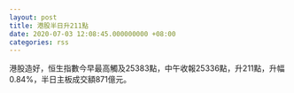 ```yaml
---
layout: post
title: 港股半日升211點
date: 2020-07-03 12:08:45.000000000 +08:00
categories: rss
---
```


港股造好，恒生指數今早最高觸及25383點，中午收報25336點，升211點，升幅0.84%，半日主板成交額871億元。
